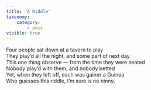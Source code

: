 ```yaml
---
title: 'A Riddle'
taxonomy:
    category:
        - docs
visible: true
---
```


Four people sat down at a tavern to play  
They play’d all the night, and some part of next day  
This one thing observe — from the time they were seated  
Nobody play’d with them, and nobody betted  
Yet, when they left off, each was gainer a Guinea  
Who guesses this riddle, I’m sure is no ninny.